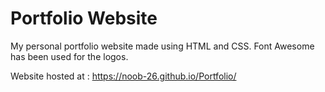 # Portfolio Website

My personal portfolio website made using HTML and CSS.
Font Awesome has been used for the logos.

Website hosted at : https://noob-26.github.io/Portfolio/